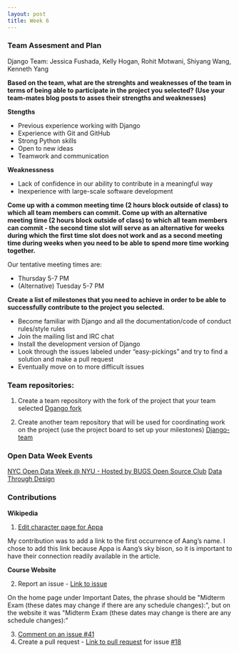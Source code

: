 ```yaml
---
layout: post
title: Week 6
---
```


### Team Assesment and Plan

Django Team: Jessica Fushada, Kelly Hogan, Rohit Motwani, Shiyang Wang, Kenneth Yang

**Based on the team, what are the strenghts and weaknesses of the team in terms of being able to participate in the project you selected? (Use your team-mates blog posts to asses their strengths and weaknesses)**

  **Stengths**
  * Previous experience working with Django
  * Experience with Git and GitHub
  * Strong Python skills
  * Open to new ideas
  * Teamwork and communication 
  
  **Weaknessness**
  * Lack of confidence in our ability to contribute in a meaningful way
  * Inexperience with large-scale software development

**Come up with a common meeting time (2 hours block outside of class) to which all team members can commit. Come up with an alternative meeting time (2 hours block outside of
class) to which all team members can commit - the second time slot will serve as an alternative for weeks during which the first time slot does not work and as a second meeting time during weeks when you need to be able to spend more time working together.**

  Our tentative meeting times are:
  * Thursday 5-7 PM
  * (Alternative) Tuesday 5-7 PM

**Create a list of milestones that you need to achieve in order to be able to successfully contribute to the project you selected.**

  * Become familiar with Django and all the documentation/code of conduct rules/style rules
  * Join the mailing list and IRC chat
  * Install the development version of Django
  * Look through the issues labeled under “easy-pickings” and try to find a solution and make a pull request
  * Eventually move on to more difficult issues

### Team repositories:

1. Create a team repository with the fork of the project that your team selected
[Dgango fork](https://github.com/nyu-ossd-s18/django)

2. Create another team repository that will be used for coordinating work on the project (use the project board to set up your milestones)
[Django-team](https://github.com/nyu-ossd-s18/django-team)

### Open Data Week Events

[NYC Open Data Week @ NYU -  Hosted by BUGS Open Source Club](https://bugs-nyu.github.io/open-data/open_data_week.html)
[Data Through Design](http://datathroughdesign.com/index.html)

### Contributions

**Wikipedia**

1. [Edit character page for Appa](<https://en.wikipedia.org/w/index.php?title=Appa_(character)&oldid=825221947>) 

My contribution was to add a link to the first occurrence of Aang’s name. I chose to add this link because Appa is Aang’s sky bison, so it is important to have their connection readily available in the article. 

**Course Website**

2. Report an issue - [Link to issue](https://github.com/joannakl/cs480_s18/issues/42)

On the home page under Important Dates, the phrase should be "Midterm Exam (these dates may change if there are any schedule changes):", but on the website it was "Midterm Exam (these dates may change is there are any schedule changes):"

3. [Comment on an issue #41](https://github.com/joannakl/cs480_s18/issues/41)
4. Create a pull request  - [Link to pull request](https://github.com/joannakl/cs480_s18/pull/72) for issue [#18](https://github.com/joannakl/cs480_s18/issues/18)
